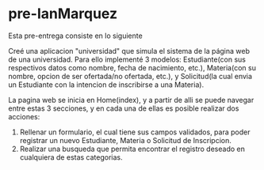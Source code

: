 # pre-IanMarquez

Esta pre-entrega consiste en lo siguiente

Creé una aplicacion "universidad" que simula el sistema de la página web de una universidad.
Para ello implementé 3 modelos: Estudiante(con sus respectivos datos como nombre, fecha de nacimiento, etc.), Materia(con su nombre, opcion de ser ofertada/no ofertada, etc.), y Solicitud(la cual envia un Estudiante con la intencion de inscribirse a una Materia).

La pagina web se inicia en Home(index), y a partir de alli se puede navegar entre estas 3 secciones, y en cada una de ellas es posible realizar dos acciones:
1) Rellenar un formulario, el cual tiene sus campos validados, para poder registrar un nuevo Estudiante, Materia o Solicitud de Inscripcion.
2) Realizar una busqueda que permita encontrar el registro deseado en cualquiera de estas categorias.